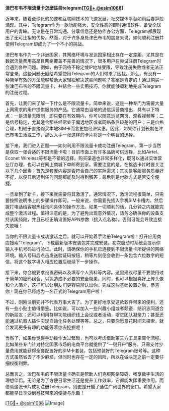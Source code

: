 **津巴布韦不限流量卡怎麽註冊telegram[[TG💪+ @esim1088](https://t.me/s/esim1088)]**

近年来，随着全球化的加速和互联网技术的飞速发展，社交媒体平台如雨后春笋般涌现。其中，Telegram作为一款功能强大、安全性高的即时通讯软件，备受全球用户的青睐。无论是在日常沟通、分享信息还是协作办公方面，Telegram都展现出了无可比拟的优势。然而，对于许多身处津巴布韦的朋友来说，如何顺利注册并使用Telegram却成为了一个不小的挑战。

津巴布韦作为一个非洲国家，其网络环境与发达国家相比存在一定差距。尤其是在数据流量费用高昂且网络覆盖不完善的情况下，很多用户在尝试注册Telegram时会遇到各种问题。例如，由于网络不稳定或IP地址受限，导致注册失败或者无法正常登录。这些问题无疑给希望使用Telegram的人们带来了困扰。那么，有没有一种简单有效的方法能够帮助大家轻松解决这些问题呢？答案是肯定的！通过购买一张津巴布韦的不限流量卡，并结合一些实用技巧，你就能够顺利地完成Telegram的注册过程。

首先，让我们来了解一下什么是不限流量卡。简单来说，这是一种专门为需要大量上网需求的用户提供服务的产品。它通常由当地的通信运营商推出，具有以下特点：一是流量无限制，即只要在有效期内，你可以随意浏览网页、观看视频等；二是信号稳定，尤其适合那些经常处于偏远地区或者网络条件较差的用户；三是价格合理，相较于直接购买本地SIM卡而言更加经济实惠。因此，如果你计划长期在津巴布韦生活或工作，那么入手一张这样的卡片将是一个明智的选择。

接下来，我们进入正题——如何利用不限流量卡成功注册Telegram。第一步当然是获取一张合适的不限流量卡啦！目前市面上有许多品牌可供选择，比如Airtel、Econet Wireless等都是不错的选择。购买渠道也非常多样化，既可以通过实体营业厅办理，也可以在网上商城下单邮寄到家。需要注意的是，在挑选卡片时要关注以下几个因素：首先是套餐内容是否符合自己的实际需求；其次是客服服务质量好不好，以便日后遇到任何问题都能及时得到解答；最后则是付款方式是否安全便捷。

一旦拿到了新卡，接下来就需要将其激活了。通常情况下，激活流程很简单，只需要按照说明书上的步骤操作即可。一般来说，你需要先插入手机SIM卡槽内，然后拨打电话给客服热线询问具体的操作方法。如果一切顺利的话，几分钟之内就能完成整个激活过程。值得注意的是，为了避免出现意外情况，请务必确保你的设备支持该国频段，并且已经正确设置好APN参数（接入点名称）。否则可能会导致连接失败哦！

当你的不限流量卡成功激活之后，就可以开始着手注册Telegram啦！打开应用商店搜索“Telegram”，下载最新版本安装包并完成安装。初次启动时系统会提示你输入手机号码进行验证。此时，请确保你的手机已连接到不限流量卡所提供的网络环境。输入号码后点击发送验证码按钮，稍等片刻便会收到一条包含六位数字的短信。将这个数字填入相应位置后继续下一步操作。

接下来，你会被要求设置密码以及填写个人资料等内容。这里建议尽量不要使用过于简单的密码组合，以免造成不必要的安全隐患。同时，也可以根据喜好上传头像和个人简介，这样可以让朋友们更容易辨认出你。完成这些基础设置之后，恭喜你！现在你已经成为一名正式的Telegram用户啦！

不过，刚刚注册完并不代表万事大吉了。为了更好地享受这款软件带来的便利，还有一些小贴士值得借鉴。比如说，可以加入一些兴趣小组或者频道，结识志同道合的新朋友；还可以利用群聊功能组织线上会议或者活动，增进团队凝聚力；甚至还能通过机器人插件实现自动化任务处理等等。总之，只要你愿意花时间去探索，就会发现更多有趣的功能等着你去挖掘呢！

当然了，如果你觉得手动操作太过繁琐，也可以考虑借助第三方工具来简化流程。比如某些专门针对特定国家市场的电商平台就提供了“一键开户”服务，只需支付少量费用就能获得全套配置好的SIM卡套装，包括预装好的Telegram账号等。这种方式虽然省去了不少麻烦，但同时也存在一定的风险，所以在做决定之前一定要仔细权衡利弊。

总而言之，津巴布韦的不限流量卡确实是帮助人们克服网络障碍、畅享数字生活的理想伴侣。无论是为了方便日常生活还是提升工作效率，它都能发挥重要作用。而借助这张卡片成功注册Telegram，则更是开启了通往广阔世界的窗口。希望大家都能早日享受到科技带来的便捷与乐趣！

[[TG💪+ @esim1088](https://t.me/s/esim1088) ![Image](https://i.postimg.cc/4NQfJmqS/Snipaste-2025-05-13-00-14-12.png)]